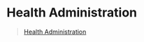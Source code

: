 # Health Administration

[admin]: <https://en.wikipedia.org/wiki/Health_administration>

> [Health Administration][admin]
